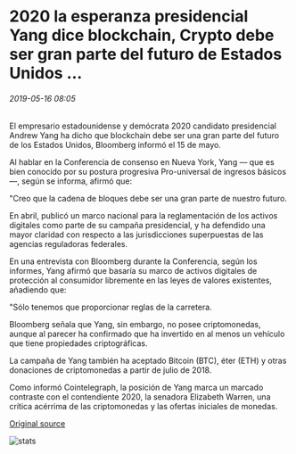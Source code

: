 # 2020 la esperanza presidencial Yang dice blockchain, Crypto debe ser gran parte del futuro de Estados Unidos ...

###### 2019-05-16 08:05

El empresario estadounidense y demócrata 2020 candidato presidencial Andrew Yang ha dicho que blockchain debe ser una gran parte del futuro de los Estados Unidos, Bloomberg informó el 15 de mayo.

Al hablar en la Conferencia de consenso en Nueva York, Yang — que es bien conocido por su postura progresiva Pro-universal de ingresos básicos —, según se informa, afirmó que:

"Creo que la cadena de bloques debe ser una gran parte de nuestro futuro.

En abril, publicó un marco nacional para la reglamentación de los activos digitales como parte de su campaña presidencial, y ha defendido una mayor claridad con respecto a las jurisdicciones superpuestas de las agencias reguladoras federales.

En una entrevista con Bloomberg durante la Conferencia, según los informes, Yang afirmó que basaría su marco de activos digitales de protección al consumidor libremente en las leyes de valores existentes, añadiendo que:

"Sólo tenemos que proporcionar reglas de la carretera.

Bloomberg señala que Yang, sin embargo, no posee criptomonedas, aunque al parecer ha confirmado que ha invertido en al menos un vehículo que tiene propiedades criptográficas.

La campaña de Yang también ha aceptado Bitcoin (BTC), éter (ETH) y otras donaciones de criptomonedas a partir de julio de 2018.

Como informó Cointelegraph, la posición de Yang marca un marcado contraste con el contendiente 2020, la senadora Elizabeth Warren, una crítica acérrima de las criptomonedas y las ofertas iniciales de monedas.

[Original source](https://cointelegraph.com/news/2020-presidential-hopeful-yang-says-blockchain-crypto-must-be-big-part-of-us-future)

![stats](https://c.statcounter.com/11760860/0/a89fa40b/1/ "stats")